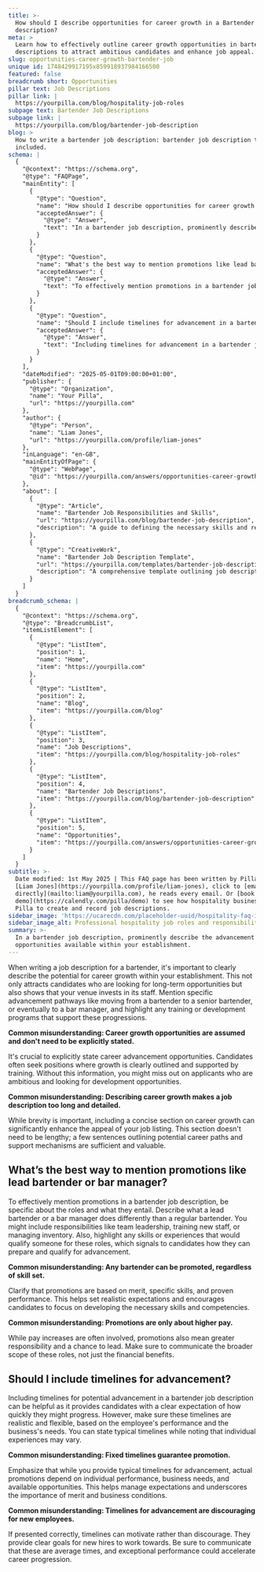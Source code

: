 ```yaml
---
title: >-
  How should I describe opportunities for career growth in a Bartender job
  description?
meta: >
  Learn how to effectively outline career growth opportunities in bartender job
  descriptions to attract ambitious candidates and enhance job appeal.
slug: opportunities-career-growth-bartender-job
unique id: 1748429917195x859918937984166500
featured: false
breadcrumb short: Opportunities
pillar text: Job Descriptions
pillar link: |
  https://yourpilla.com/blog/hospitality-job-roles
subpage text: Bartender Job Descriptions
subpage link: |
  https://yourpilla.com/blog/bartender-job-description
blog: >
  How to write a bartender job description: bartender job description template
  included.
schema: |
  {
    "@context": "https://schema.org",
    "@type": "FAQPage",
    "mainEntity": [
      {
        "@type": "Question",
        "name": "How should I describe opportunities for career growth in a Bartender job description?",
        "acceptedAnswer": {
          "@type": "Answer",
          "text": "In a bartender job description, prominently describe the advancement opportunities available within your establishment. Outline specific pathways, such as progressing from bartender to senior bartender or bar manager. Highlight any training or development programs that support staff progression, as these elements attract candidates interested in long-term career opportunities and demonstrate your investment in staff development."
        }
      },
      {
        "@type": "Question",
        "name": "What's the best way to mention promotions like lead bartender or bar manager?",
        "acceptedAnswer": {
          "@type": "Answer",
          "text": "To effectively mention promotions in a bartender job description, specify the roles of lead bartender and bar manager, detailing their responsibilities, such as team leadership, training new staff, or inventory management. Highlight the skills or experiences required for these positions, allowing candidates to understand how they can qualify for and strive towards these promotions."
        }
      },
      {
        "@type": "Question",
        "name": "Should I include timelines for advancement in a bartender job description?",
        "acceptedAnswer": {
          "@type": "Answer",
          "text": "Including timelines for advancement in a bartender job description can provide candidates with clear expectations about their career progression. Ensure these timelines are realistic and adaptable to individual performance and business needs. State typical timelines while clarifying that promotions are based on merit, individual performance, and available opportunities, which helps in managing expectations effectively."
        }
      }
    ],
    "dateModified": "2025-05-01T09:00:00+01:00",
    "publisher": {
      "@type": "Organization",
      "name": "Your Pilla",
      "url": "https://yourpilla.com"
    },
    "author": {
      "@type": "Person",
      "name": "Liam Jones",
      "url": "https://yourpilla.com/profile/liam-jones"
    },
    "inLanguage": "en-GB",
    "mainEntityOfPage": {
      "@type": "WebPage",
      "@id": "https://yourpilla.com/answers/opportunities-career-growth-bartender-job"
    },
    "about": [
      {
        "@type": "Article",
        "name": "Bartender Job Responsibilities and Skills",
        "url": "https://yourpilla.com/blog/bartender-job-description",
        "description": "A guide to defining the necessary skills and responsibilities for bartenders."
      },
      {
        "@type": "CreativeWork",
        "name": "Bartender Job Description Template",
        "url": "https://yourpilla.com/templates/bartender-job-description",
        "description": "A comprehensive template outlining job descriptions for potential bartender positions to help establishments create effective listings."
      }
    ]
  }
breadcrumb_schema: |
  {
    "@context": "https://schema.org",
    "@type": "BreadcrumbList",
    "itemListElement": [
      {
        "@type": "ListItem",
        "position": 1,
        "name": "Home",
        "item": "https://yourpilla.com"
      },
      {
        "@type": "ListItem",
        "position": 2,
        "name": "Blog",
        "item": "https://yourpilla.com/blog"
      },
      {
        "@type": "ListItem",
        "position": 3,
        "name": "Job Descriptions",
        "item": "https://yourpilla.com/blog/hospitality-job-roles"
      },
      {
        "@type": "ListItem",
        "position": 4,
        "name": "Bartender Job Descriptions",
        "item": "https://yourpilla.com/blog/bartender-job-description"
      },
      {
        "@type": "ListItem",
        "position": 5,
        "name": "Opportunities",
        "item": "https://yourpilla.com/answers/opportunities-career-growth-bartender-job"
      }
    ]
  }
subtitle: >-
  Date modified: 1st May 2025 | This FAQ page has been written by Pilla Founder,
  [Liam Jones](https://yourpilla.com/profile/liam-jones), click to [email Liam
  directly](mailto:liam@yourpilla.com), he reads every email. Or [book a
  demo](https://calendly.com/pilla/demo) to see how hospitality businesses use
  Pilla to create and record job descriptions.
sidebar_image: 'https://ucarecdn.com/placeholder-uuid/hospitality-faq-image.jpg'
sidebar_image_alt: Professional hospitality job roles and responsibilities
summary: >-
  In a bartender job description, prominently describe the advancement
  opportunities available within your establishment.
---
```

When writing a job description for a bartender, it's important to clearly describe the potential for career growth within your establishment. This not only attracts candidates who are looking for long-term opportunities but also shows that your venue invests in its staff. Mention specific advancement pathways like moving from a bartender to a senior bartender, or eventually to a bar manager, and highlight any training or development programs that support these progressions.

**Common misunderstanding: Career growth opportunities are assumed and don't need to be explicitly stated.**

It's crucial to explicitly state career advancement opportunities. Candidates often seek positions where growth is clearly outlined and supported by training. Without this information, you might miss out on applicants who are ambitious and looking for development opportunities.

**Common misunderstanding: Describing career growth makes a job description too long and detailed.**

While brevity is important, including a concise section on career growth can significantly enhance the appeal of your job listing. This section doesn't need to be lengthy; a few sentences outlining potential career paths and support mechanisms are sufficient and valuable.

## What’s the best way to mention promotions like lead bartender or bar manager?

To effectively mention promotions in a bartender job description, be specific about the roles and what they entail. Describe what a lead bartender or a bar manager does differently than a regular bartender. You might include responsibilities like team leadership, training new staff, or managing inventory. Also, highlight any skills or experiences that would qualify someone for these roles, which signals to candidates how they can prepare and qualify for advancement.

**Common misunderstanding: Any bartender can be promoted, regardless of skill set.**

Clarify that promotions are based on merit, specific skills, and proven performance. This helps set realistic expectations and encourages candidates to focus on developing the necessary skills and competencies.

**Common misunderstanding: Promotions are only about higher pay.**

While pay increases are often involved, promotions also mean greater responsibility and a chance to lead. Make sure to communicate the broader scope of these roles, not just the financial benefits.

## Should I include timelines for advancement?

Including timelines for potential advancement in a bartender job description can be helpful as it provides candidates with a clear expectation of how quickly they might progress. However, make sure these timelines are realistic and flexible, based on the employee's performance and the business's needs. You can state typical timelines while noting that individual experiences may vary.

**Common misunderstanding: Fixed timelines guarantee promotion.**

Emphasize that while you provide typical timelines for advancement, actual promotions depend on individual performance, business needs, and available opportunities. This helps manage expectations and underscores the importance of merit and business conditions.

**Common misunderstanding: Timelines for advancement are discouraging for new employees.**

If presented correctly, timelines can motivate rather than discourage. They provide clear goals for new hires to work towards. Be sure to communicate that these are average times, and exceptional performance could accelerate career progression.
